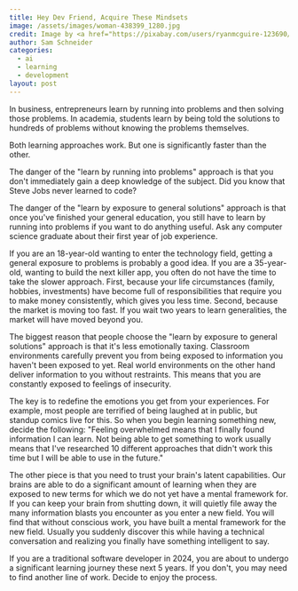 ```yaml
---
title: Hey Dev Friend, Acquire These Mindsets
image: /assets/images/woman-438399_1280.jpg
credit: Image by <a href="https://pixabay.com/users/ryanmcguire-123690/?utm_source=link-attribution&utm_medium=referral&utm_campaign=image&utm_content=438399">Ryan McGuire</a> from <a href="https://pixabay.com//?utm_source=link-attribution&utm_medium=referral&utm_campaign=image&utm_content=438399">Pixabay</a>
author: Sam Schneider
categories:
  - ai
  - learning
  - development
layout: post
---
```


In business, entrepreneurs learn by running into problems and then solving those problems. In academia, students learn by being told the solutions to hundreds of problems without knowing the problems themselves.

Both learning approaches work. But one is significantly faster than the other.

The danger of the "learn by running into problems" approach is that you don't immediately gain a deep knowledge of the subject. Did you know that Steve Jobs never learned to code?

The danger of the "learn by exposure to general solutions" approach is that once you've finished your general education, you still have to learn by running into problems if you want to do anything useful. Ask any computer science graduate about their first year of job experience.

If you are an 18-year-old wanting to enter the technology field, getting a general exposure to problems is probably a good idea. If you are a 35-year-old, wanting to build the next killer app, you often do not have the time to take the slower approach. First, because your life circumstances (family, hobbies, investments) have become full of responsibilities that require you to make money consistently, which gives you less time. Second, because the market is moving too fast. If you wait two years to learn generalities, the market will have moved beyond you.

The biggest reason that people choose the "learn by exposure to general solutions" approach is that it's less emotionally taxing. Classroom environments carefully prevent you from being exposed to information you haven't been exposed to yet. Real world environments on the other hand deliver information to you without restraints. This means that you are constantly exposed to feelings of insecurity.

The key is to redefine the emotions you get from your experiences. For example, most people are terrified of being laughed at in public, but standup comics live for this. So when you begin learning something new, decide the following: "Feeling overwhelmed means that I finally found information I can learn. Not being able to get something to work usually means that I've researched 10 different approaches that didn't work this time but I will be able to use in the future."

The other piece is that you need to trust your brain's latent capabilities. Our brains are able to do a significant amount of learning when they are exposed to new terms for which we do not yet have a mental framework for. If you can keep your brain from shutting down, it will quietly file away the many information blasts you encounter as you enter a new field. You will find that without conscious work, you have built a mental framework for the new field. Usually you suddenly discover this while having a technical conversation and realizing you finally have something intelligent to say.

If you are a traditional software developer in 2024, you are about to undergo a significant learning journey these next 5 years. If you don't, you may need to find another line of work. Decide to enjoy the process.
